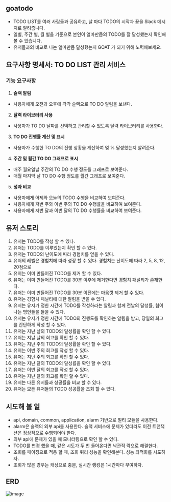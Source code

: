 ## goatodo

- TODO LIST를 여러 사람들과 공유하고, 날 마다 TODO의 시작과 끝을 Slack 메시지로 알려줍니다.
- 일별, 주간 별, 월 별을 기준으로 본인이 얼마만큼의 TODO를 잘 달성했는지 확인해 볼 수 있습니다.
- 유저들과의 비교로 나는 얼마만큼 달성했는지 GOAT 가 되기 위해 노력해보세요.


## 요구사항 명세서: TO DO LIST 관리 서비스
### 기능 요구사항
1. **슬랙 알림**
- 사용자에게 오전과 오후에 각각 슬랙으로 TO DO 알림을 보낸다.
2. **달력 라이브러리 사용**
- 사용자가 TO DO 날짜를 선택하고 관리할 수 있도록 달력 라이브러리를 사용한다.
3. **TO DO 진행률 계산 및 표시**
- 사용자가 수행한 TO DO의 진행 상황을 계산하여 몇 % 달성했는지 알려준다.
4. **주간 및 월간 TO DO 그래프로 표시**
- 매주 월요일날 주간의 TO DO 수행 정도를 그래프로 보여준다.
- 매월 마지막 날 TO DO 수행 정도를 월간 그래프로 보여준다. 
5. **성과 비교**
- 사용자에게 어제와 오늘의 TODO 수행을 비교하여 보여준다.
- 사용자에게 저번 주와 이번 주의 TO DO 수행률을 비교하여 보여준다.
- 사용자에게 저번 달과 이번 달의 TO DO 수행률을 비교하여 보여준다.

## 유저 스토리
1. 유저는 TODO를 작성 할 수 있다.
2. 유저는 TODO를 이루었는지 확인 할 수 있다.
3. 유저는 TODO의 난이도에 따라 경험치를 얻을 수 있다.
4. 유저의 레벨은 경험치에 따라 성장 할 수 있다. 경험치는 난이도에 따라 2, 5, 8, 12, 20점으로 
5. 유저는 이미 만들어진 TODO를 제거 할 수 있다.
6. 유저는 이미 만들어진 TODO를 30분 이후에 제거한다면 경험치 패널티가 존재한다.
7. 유저는 이미 만들어진 TODO를 30분 이전에는 마음껏 제거 할 수 있다.
8. 유저는 경험치 패널티에 대한 알림을 받을 수 있다.
9. 유저는 유저가 정한 시간에 TODO를 작성하라는 알림과 함께 전날의 달성률, 힘이 나는 명언들을 들을 수 있다.
10. 유저는 유저가 정한 시간에 TODO의 진행도를 확인하는 알림을 받고, 당일의 회고를 간단하게 작성 할 수 있다.
11. 유저는 지난 날의 TODO의 달성률을 확인 할 수 있다.
12. 유저는 지날 날의 회고를 확인 할 수 있다.
13. 유저는 지난 주의 TODO의 달성률을 확인 할 수 있다.
14. 유저는 이번 주의 회고를 작성 할 수 있다.
15. 유저는 지난 주의 회고를 확인 할 수 있다.
16. 유저는 지난 달의 TODO의 달성률을 확인 할 수 있다.
17. 유저는 이번 달의 회고를 작성 할 수 있다.
18. 유저는 지난 달의 회고를 확인 할 수 있다.
19. 유저는 다른 유저들과 성공률을 비교 할 수 있다.
20. 유저는 모든 유저들의 TODO 성공률을 조회 할 수 있다.

## 시도해 볼 일
- api, domain, common, application, alarm 기반으로 멀티 모듈을 사용한다.
- alarm은 슬랙의 외부 api를 사용한다. 슬랙 서비스에 문제가 있더라도 이전 트랜잭션은 정상적으로 수행되어야 한다.
- 외부 api에 문제가 있을 때 모니터링으로 확인 할 수 있다.
- TODO를 변경 했을 때, 같은 시도가 두 번 들어온다면 낙관적 락으로 해결한다.
- 조회를 페이징으로 적용 할 때, 조회 쿼리 성능을 확인해본다. 성능 최적화를 시도하자.
- 조회가 많은 경우는 캐싱으로 충분, 실시간 랭킹은 1시간마다 부여하자.

## ERD
![image](https://github.com/bombo-dev/goatodo/assets/74203371/3bed2668-7e3d-4807-a95f-18e84b5bdec2)

